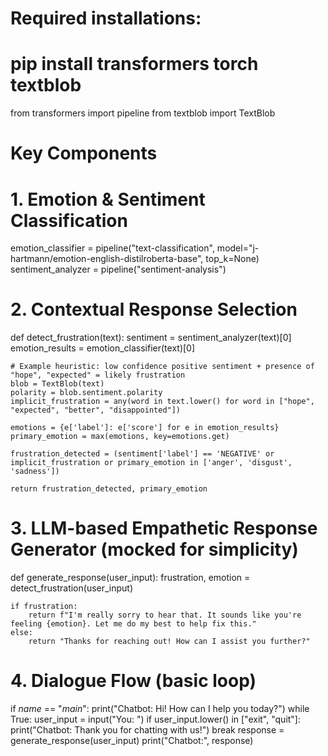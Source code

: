 # Required installations:
# pip install transformers torch textblob

from transformers import pipeline
from textblob import TextBlob

# Key Components
# 1. Emotion & Sentiment Classification
emotion_classifier = pipeline("text-classification", model="j-hartmann/emotion-english-distilroberta-base", top_k=None)
sentiment_analyzer = pipeline("sentiment-analysis")

# 2. Contextual Response Selection
def detect_frustration(text):
    sentiment = sentiment_analyzer(text)[0]
    emotion_results = emotion_classifier(text)[0]

    # Example heuristic: low confidence positive sentiment + presence of "hope", "expected" = likely frustration
    blob = TextBlob(text)
    polarity = blob.sentiment.polarity
    implicit_frustration = any(word in text.lower() for word in ["hope", "expected", "better", "disappointed"])

    emotions = {e['label']: e['score'] for e in emotion_results}
    primary_emotion = max(emotions, key=emotions.get)

    frustration_detected = (sentiment['label'] == 'NEGATIVE' or implicit_frustration or primary_emotion in ['anger', 'disgust', 'sadness'])

    return frustration_detected, primary_emotion

# 3. LLM-based Empathetic Response Generator (mocked for simplicity)
def generate_response(user_input):
    frustration, emotion = detect_frustration(user_input)

    if frustration:
        return f"I'm really sorry to hear that. It sounds like you're feeling {emotion}. Let me do my best to help fix this."
    else:
        return "Thanks for reaching out! How can I assist you further?"

# 4. Dialogue Flow (basic loop)
if _name_ == "_main_":
    print("Chatbot: Hi! How can I help you today?")
    while True:
        user_input = input("You: ")
        if user_input.lower() in ["exit", "quit"]:
            print("Chatbot: Thank you for chatting with us!")
            break
        response = generate_response(user_input)
        print("Chatbot:", response)
